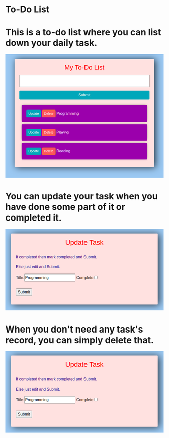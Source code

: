# To-Do List
# This is a to-do list where you can list down your daily task.

![Interface](pic1.png "Interface")

# You can update your task when you have done some part of it or completed it.


![Update](pic2.png "Update")


# When you don't need any task's record, you can simply delete that.

![Delete](pic2.png "Delete")


